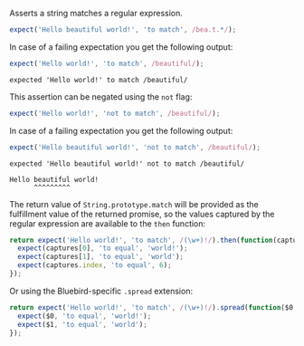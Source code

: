 Asserts a string matches a regular expression.

```js
expect('Hello beautiful world!', 'to match', /bea.t.*/);
```

In case of a failing expectation you get the following output:

```js
expect('Hello world!', 'to match', /beautiful/);
```

```output
expected 'Hello world!' to match /beautiful/
```

This assertion can be negated using the `not` flag:

```js
expect('Hello world!', 'not to match', /beautiful/);
```

In case of a failing expectation you get the following output:

```js
expect('Hello beautiful world!', 'not to match', /beautiful/);
```

```output
expected 'Hello beautiful world!' not to match /beautiful/

Hello beautiful world!
      ^^^^^^^^^
```

The return value of `String.prototype.match` will be provided as the fulfillment
value of the returned promise, so the values captured by the regular expression
are available to the `then` function:

<!-- unexpected-markdown async:true -->

```js
return expect('Hello world!', 'to match', /(\w+)!/).then(function(captures) {
  expect(captures[0], 'to equal', 'world!');
  expect(captures[1], 'to equal', 'world');
  expect(captures.index, 'to equal', 6);
});
```

Or using the Bluebird-specific `.spread` extension:

<!-- unexpected-markdown async:true -->

```js
return expect('Hello world!', 'to match', /(\w+)!/).spread(function($0, $1) {
  expect($0, 'to equal', 'world!');
  expect($1, 'to equal', 'world');
});
```
